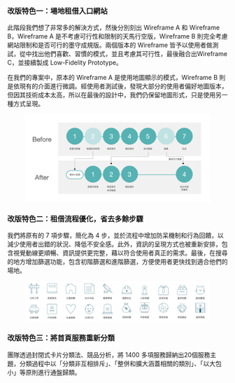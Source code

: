 ### 改版特色一：場地租借入口網站

此階段我們想了非常多的解決方式，然後分別刻出 Wireframe A 和 Wireframe B，Wireframe A 是不考慮可行性和限制的天馬行空版，Wireframe B 則完全考慮網站限制和是否可行的墨守成規版。兩個版本的 Wireframe 皆予以使用者做測試，從中找出他們喜歡、習慣的模式，並且考慮其可行性，最後融合出Wireframe C，並接續製成 Low-Fidelity Prototype。

在我們的專案中，原本的 Wireframe A 是使用地圖顯示的模式，Wireframe B 則是依現有的介面進行微調。經使用者測試後，發現大部分的使用者偏好地圖版本，但因其技術成本太高，所以在最後的設計中，我們仍保留地圖形式，只是使用另一種方式呈現。


<figure><img src="/projects/taipei_service/contentdesign_design2.jpg"></figure>

### 改版特色二：租借流程優化，省去多餘步驟

我們將原有的 7 項步驟，簡化為 4 步，並於流程中增加防呆機制和行為回饋，以減少使用者出錯的狀況、降低不安全感。此外，資訊的呈現方式也被重新安排，包含視覺動線更順暢、資訊提供更完整，藉以符合使用者真正的需求。最後，在搜尋的地方增加篩選功能，包含初階篩選和進階篩選，方便使用者更快找到適合他們的場地。

<figure><img src="/projects/taipei_service/contentdesign_design3.jpg"></figure>

### 改版特色三：將首頁服務重新分類

團隊透過封閉式卡片分類法、競品分析，將 1400 多項服務歸納出20個服務主題，分類過程中以「分類非互相排斥」、「整併和擴大涵蓋相關的類別」、「以大包小」等原則進行通盤歸類。